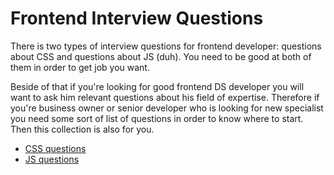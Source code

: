# Frontend Interview Questions

There is two types of interview questions for frontend  developer:
questions about CSS and questions about JS (duh).
You need to be good at both of them in order to get job you want.

Beside of that if you're looking for good frontend DS developer you will
want to ask him relevant questions about his field of expertise.
Therefore if you're business owner or senior developer who is looking
for new specialist you need some sort of list of questions in order
to know where to start. Then this collection is also for you.

* [CSS questions](https://github.com/artemdemo/frontend-interview-questions/blob/master/css-questions.md)
* [JS questions](https://github.com/artemdemo/frontend-interview-questions/blob/master/js-questions.md)
